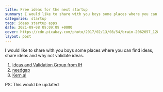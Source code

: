 ```yaml
---
title: Free ideas for the next startup
summary: I would like to share with you boys some places where you can find ideas, share ideas and why not validate ideas.
categories: startup
tags: ideas startup apps
date: 2021-09-08 09:09:09 +0000
cover: https://cdn.pixabay.com/photo/2017/02/13/08/54/brain-2062057_1280.jpg
layout: post
---
```


I would like to share with you boys some places where you can find ideas, share ideas and why not validate ideas.

1. [Ideas and Validation Group from IH](https://www.indiehackers.com/group/ideas-and-validation)
2. [needgap](https://needgap.com/)
3. [Kern.al](https://kern.al/)

PS: This would be updated